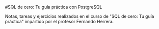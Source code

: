 #SQL de cero: Tu guía práctica con PostgreSQL

Notas, tareas y ejercicios realizados en el curso de "SQL de cero: Tu guía práctica" impartido por el profesor Fernando Herrera.

